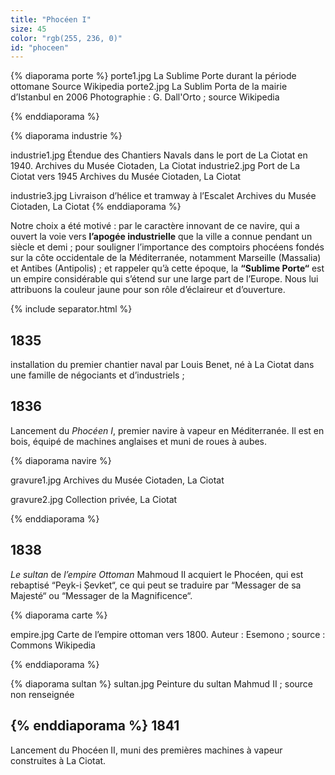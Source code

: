 ```yaml
---
title: "Phocéen I"
size: 45
color: "rgb(255, 236, 0)"
id: "phoceen"
---
```

{% diaporama porte %}
porte1.jpg
La Sublime Porte durant la période ottomane
Source Wikipedia
porte2.jpg
La Sublim Porta de la mairie d’Istanbul en 2006
Photographie : G. Dall'Orto ; source Wikipedia

{% enddiaporama %}

{% diaporama industrie %}

industrie1.jpg
Étendue des Chantiers Navals dans le port de La Ciotat en 1940.
Archives du Musée Ciotaden, La Ciotat
industrie2.jpg
Port de La Ciotat vers 1945
Archives du Musée Ciotaden, La Ciotat

industrie3.jpg
Livraison d’hélice et tramway à l’Escalet
Archives du Musée Ciotaden, La Ciotat
{% enddiaporama %}


Notre choix a été motivé :
par le caractère innovant de ce navire, qui a ouvert la voie vers **l’apogée industrielle** que la ville a connue pendant un siècle et demi ;
pour souligner l’importance des comptoirs phocéens fondés sur la côte occidentale de la Méditerranée, notamment Marseille (Massalia) et Antibes (Antipolis) ;
et rappeler qu’à cette époque, la **“Sublime Porte“** est un empire considérable qui s’étend sur une large part de l’Europe.
Nous lui attribuons la couleur jaune pour son rôle d’éclaireur et d’ouverture.

{% include separator.html %}

1835
----

installation du premier chantier naval par Louis Benet, né à La Ciotat dans une famille de négociants et d’industriels ;

1836
----

Lancement du _Phocéen I_, premier navire à vapeur en Méditerranée. Il est en bois, équipé de machines anglaises et muni de roues à aubes.

{% diaporama navire %}

gravure1.jpg
Archives du Musée Ciotaden, La Ciotat

gravure2.jpg
Collection privée, La Ciotat

{% enddiaporama %}

1838
--------------

_Le sultan_ de _l’empire Ottoman_ Mahmoud II acquiert le Phocéen, qui est rebaptisé “Peyk-i Șevket“, ce qui peut se traduire par “Messager de sa Majesté“ ou “Messager de la Magnificence“.

{% diaporama carte %}

empire.jpg
Carte de l’empire ottoman vers 1800.
Auteur : Esemono ; source : Commons Wikipedia

{% enddiaporama %}

{% diaporama sultan %}
sultan.jpg
Peinture du sultan Mahmud II ; source non renseignée

{% enddiaporama %}
1841
--------------

Lancement du Phocéen II, muni des premières machines à vapeur construites à La Ciotat.

